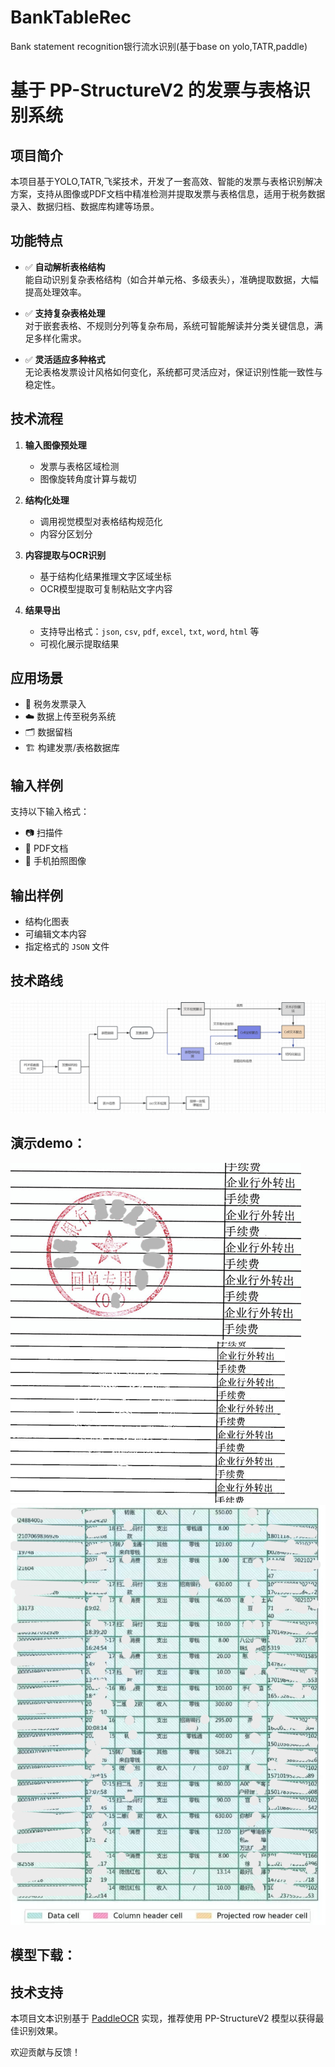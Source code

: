 # BankTableRec
Bank statement recognition银行流水识别(基于base on yolo,TATR,paddle)

# 基于 PP-StructureV2 的发票与表格识别系统

## 项目简介

本项目基于YOLO,TATR,飞桨技术，开发了一套高效、智能的发票与表格识别解决方案，支持从图像或PDF文档中精准检测并提取发票与表格信息，适用于税务数据录入、数据归档、数据库构建等场景。

## 功能特点

- ✅ **自动解析表格结构**  
  能自动识别复杂表格结构（如合并单元格、多级表头），准确提取数据，大幅提高处理效率。

- ✅ **支持复杂表格处理**  
  对于嵌套表格、不规则分列等复杂布局，系统可智能解读并分类关键信息，满足多样化需求。

- ✅ **灵活适应多种格式**  
  无论表格发票设计风格如何变化，系统都可灵活应对，保证识别性能一致性与稳定性。

## 技术流程

1. **输入图像预处理**  
   - 发票与表格区域检测  
   - 图像旋转角度计算与裁切

2. **结构化处理**  
   - 调用视觉模型对表格结构规范化  
   - 内容分区划分

3. **内容提取与OCR识别**  
   - 基于结构化结果推理文字区域坐标  
   - OCR模型提取可复制粘贴文字内容

4. **结果导出**  
   - 支持导出格式：`json`, `csv`, `pdf`, `excel`, `txt`, `word`, `html` 等  
   - 可视化展示提取结果

## 应用场景

- 📄 税务发票录入  
- ☁️ 数据上传至税务系统  
- 🗂 数据留档  
- 🏗 构建发票/表格数据库  

## 输入样例

支持以下输入格式：

- 📷 扫描件
- 📄 PDF文档
- 📱 手机拍照图像

## 输出样例

- 结构化图表
- 可编辑文本内容
- 指定格式的 `JSON` 文件

## 技术路线

![发票识别流程图](img/1.png)

## 演示demo：

![demo1](img/demo1.png)
![demo2](img/demo2.png)
![demo3](img/demo3.png)

## 模型下载：

## 技术支持

本项目文本识别基于 [PaddleOCR](https://github.com/PaddlePaddle/PaddleOCR) 实现，推荐使用 PP-StructureV2 模型以获得最佳识别效果。

欢迎贡献与反馈！
